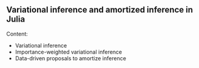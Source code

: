 ## Variational inference and amortized inference in Julia

Content:

* Variational inference
* Importance-weighted variational inference
* Data-driven proposals to amortize inference
